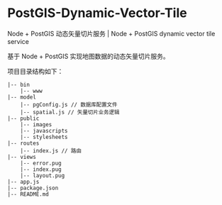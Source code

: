 # PostGIS-Dynamic-Vector-Tile

Node + PostGIS 动态矢量切片服务 | Node + PostGIS dynamic vector tile service

基于 Node + PostGIS 实现地图数据的动态矢量切片服务。

项目目录结构如下：

    |-- bin
        |-- www
    |-- model
        |-- pgConfig.js // 数据库配置文件
        |-- spatial.js // 矢量切片业务逻辑
    |-- public
        |-- images
        |-- javascripts
        |-- stylesheets
    |-- routes
        |-- index.js // 路由
    |-- views
        |-- error.pug
        |-- index.pug
        |-- layout.pug
    |-- app.js
    |-- package.json
    |-- README.md
    

